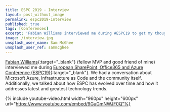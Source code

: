 ```yaml
---
title: ESPC 2019 - Interview
layout: post_without_image
permalink: espc2019-interview
published: true
tags: [Conferences]
excerpt: 'Fabian Williams interviewed me during #ESPC19 to get my thoughts about ESPC, Infrastructure as Code and the growing diversity and community at European SharePoint, Office365 and Azure Conference'
image: /interview.jpg
unsplash_user_name: Sam McGhee
unsplash_user_ref: sammcghee
---
```


[Fabian Williams](https://twitter.com/fabianwilliams){:target="_blank"} (fellow MVP and good friend of mine) interviewed me during [European SharePoint, Office365 and Azure Conference (ESPC19)](http://sharepointeurope.com/){:target="_blank"}. We had a conversation about Microsoft Azure, Infrastructure as Code and the community itself. Additionally, we talked about how ESPC has evolved over time and how it addresses latest and greatest technology trends.

{% include youtube-video.html width="960px" height="600px" url="https://www.youtube.com/embed/9GuGmNWJF0Q"%}


